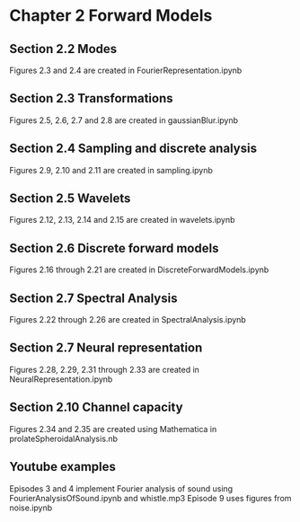 # Chapter 2 Forward Models

## Section 2.2 Modes
Figures 2.3 and 2.4 are created in FourierRepresentation.ipynb
## Section 2.3 Transformations
Figures 2.5, 2.6,  2.7  and 2.8 are created in gaussianBlur.ipynb
## Section 2.4 Sampling and discrete analysis
Figures 2.9, 2.10 and 2.11 are created in sampling.ipynb
## Section 2.5 Wavelets
Figures 2.12, 2.13, 2.14 and 2.15 are created in wavelets.ipynb
## Section 2.6 Discrete forward models
Figures 2.16 through 2.21 are created in DiscreteForwardModels.ipynb
## Section 2.7 Spectral Analysis
Figures 2.22 through 2.26 are created in SpectralAnalysis.ipynb
## Section 2.7 Neural representation
Figures 2.28, 2.29, 2.31 through 2.33 are created in NeuralRepresentation.ipynb
## Section 2.10 Channel capacity
Figures 2.34 and 2.35 are created using Mathematica in  prolateSpheroidalAnalysis.nb
## Youtube examples
Episodes 3 and 4 implement Fourier analysis of sound using FourierAnalysisOfSound.ipynb and whistle.mp3 Episode 9 uses figures from noise.ipynb

